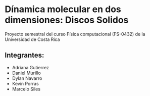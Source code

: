 # Dínamica molecular en dos dimensiones: Discos Solidos

 Proyecto semestral del curso Física computacional (FS-0432) de la Universidad de Costa Rica 
## Integrantes:
- Adriana Gutierrez 
- Daniel Murillo 
- Dylan Navarro 
- Kevin Porras 
- Marcelo Siles 
